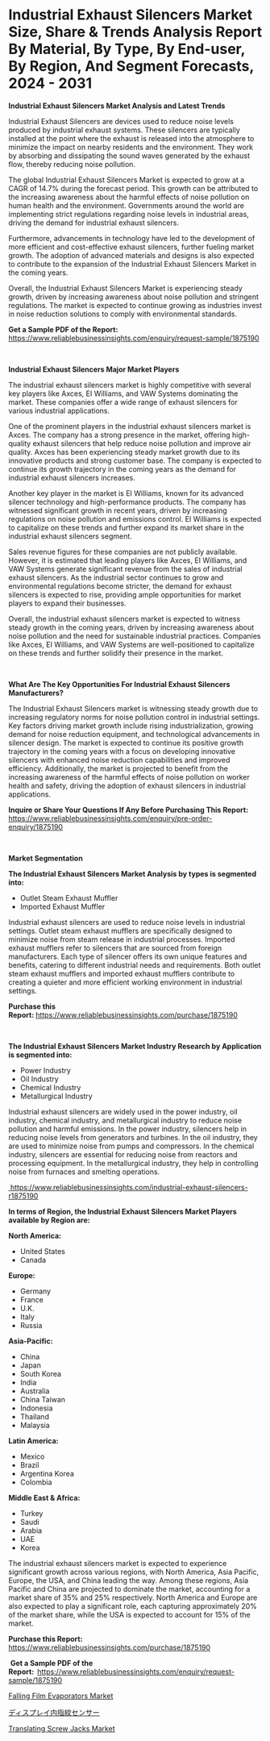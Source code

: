 <p><h1>Industrial Exhaust Silencers Market Size, Share & Trends Analysis Report By Material, By Type, By End-user, By Region, And Segment Forecasts, 2024 - 2031</h1></p><p><strong>Industrial Exhaust Silencers Market Analysis and Latest Trends</strong></p>
<p><p>Industrial Exhaust Silencers are devices used to reduce noise levels produced by industrial exhaust systems. These silencers are typically installed at the point where the exhaust is released into the atmosphere to minimize the impact on nearby residents and the environment. They work by absorbing and dissipating the sound waves generated by the exhaust flow, thereby reducing noise pollution.</p><p>The global Industrial Exhaust Silencers Market is expected to grow at a CAGR of 14.7% during the forecast period. This growth can be attributed to the increasing awareness about the harmful effects of noise pollution on human health and the environment. Governments around the world are implementing strict regulations regarding noise levels in industrial areas, driving the demand for industrial exhaust silencers.</p><p>Furthermore, advancements in technology have led to the development of more efficient and cost-effective exhaust silencers, further fueling market growth. The adoption of advanced materials and designs is also expected to contribute to the expansion of the Industrial Exhaust Silencers Market in the coming years.</p><p>Overall, the Industrial Exhaust Silencers Market is experiencing steady growth, driven by increasing awareness about noise pollution and stringent regulations. The market is expected to continue growing as industries invest in noise reduction solutions to comply with environmental standards.</p></p>
<p><strong>Get a Sample PDF of the Report:&nbsp;</strong> <a href="https://www.reliablebusinessinsights.com/enquiry/request-sample/1875190">https://www.reliablebusinessinsights.com/enquiry/request-sample/1875190</a></p>
<p>&nbsp;</p>
<p><strong>Industrial Exhaust Silencers Major Market Players</strong></p>
<p><p>The industrial exhaust silencers market is highly competitive with several key players like Axces, EI Williams, and VAW Systems dominating the market. These companies offer a wide range of exhaust silencers for various industrial applications.</p><p>One of the prominent players in the industrial exhaust silencers market is Axces. The company has a strong presence in the market, offering high-quality exhaust silencers that help reduce noise pollution and improve air quality. Axces has been experiencing steady market growth due to its innovative products and strong customer base. The company is expected to continue its growth trajectory in the coming years as the demand for industrial exhaust silencers increases.</p><p>Another key player in the market is EI Williams, known for its advanced silencer technology and high-performance products. The company has witnessed significant growth in recent years, driven by increasing regulations on noise pollution and emissions control. EI Williams is expected to capitalize on these trends and further expand its market share in the industrial exhaust silencers segment.</p><p>Sales revenue figures for these companies are not publicly available. However, it is estimated that leading players like Axces, EI Williams, and VAW Systems generate significant revenue from the sales of industrial exhaust silencers. As the industrial sector continues to grow and environmental regulations become stricter, the demand for exhaust silencers is expected to rise, providing ample opportunities for market players to expand their businesses.</p><p>Overall, the industrial exhaust silencers market is expected to witness steady growth in the coming years, driven by increasing awareness about noise pollution and the need for sustainable industrial practices. Companies like Axces, EI Williams, and VAW Systems are well-positioned to capitalize on these trends and further solidify their presence in the market.</p></p>
<p>&nbsp;</p>
<p><strong>What Are The Key Opportunities For Industrial Exhaust Silencers Manufacturers?</strong></p>
<p><p>The Industrial Exhaust Silencers market is witnessing steady growth due to increasing regulatory norms for noise pollution control in industrial settings. Key factors driving market growth include rising industrialization, growing demand for noise reduction equipment, and technological advancements in silencer design. The market is expected to continue its positive growth trajectory in the coming years with a focus on developing innovative silencers with enhanced noise reduction capabilities and improved efficiency. Additionally, the market is projected to benefit from the increasing awareness of the harmful effects of noise pollution on worker health and safety, driving the adoption of exhaust silencers in industrial applications.</p></p>
<p><strong>Inquire or Share Your Questions If Any Before Purchasing This Report:</strong> <a href="https://www.reliablebusinessinsights.com/enquiry/pre-order-enquiry/1875190">https://www.reliablebusinessinsights.com/enquiry/pre-order-enquiry/1875190</a></p>
<p>&nbsp;</p>
<p><strong>Market Segmentation</strong></p>
<p><strong>The Industrial Exhaust Silencers Market Analysis by types is segmented into:</strong></p>
<p><ul><li>Outlet Steam Exhaust Muffler</li><li>Imported Exhaust Muffler</li></ul></p>
<p><p>Industrial exhaust silencers are used to reduce noise levels in industrial settings. Outlet steam exhaust mufflers are specifically designed to minimize noise from steam release in industrial processes. Imported exhaust mufflers refer to silencers that are sourced from foreign manufacturers. Each type of silencer offers its own unique features and benefits, catering to different industrial needs and requirements. Both outlet steam exhaust mufflers and imported exhaust mufflers contribute to creating a quieter and more efficient working environment in industrial settings.</p></p>
<p><strong>Purchase this Report:&nbsp;</strong><a href="https://www.reliablebusinessinsights.com/purchase/1875190">https://www.reliablebusinessinsights.com/purchase/1875190</a></p>
<p>&nbsp;</p>
<p><strong>The Industrial Exhaust Silencers Market Industry Research by Application is segmented into:</strong></p>
<p><ul><li>Power Industry</li><li>Oil Industry</li><li>Chemical Industry</li><li>Metallurgical Industry</li></ul></p>
<p><p>Industrial exhaust silencers are widely used in the power industry, oil industry, chemical industry, and metallurgical industry to reduce noise pollution and harmful emissions. In the power industry, silencers help in reducing noise levels from generators and turbines. In the oil industry, they are used to minimize noise from pumps and compressors. In the chemical industry, silencers are essential for reducing noise from reactors and processing equipment. In the metallurgical industry, they help in controlling noise from furnaces and smelting operations.</p></p>
<p><a href="https://www.reliablebusinessinsights.com/industrial-exhaust-silencers-r1875190">&nbsp;https://www.reliablebusinessinsights.com/industrial-exhaust-silencers-r1875190</a></p>
<p><strong>In terms of Region, the Industrial Exhaust Silencers Market Players available by Region are:</strong></p>
<p>
    <p> <strong> North America: </strong>
        <ul>
            <li>United States</li>
            <li>Canada</li>
        </ul>
        </p> 
    <p> <strong> Europe: </strong>
        <ul>
            <li>Germany</li>
            <li>France</li>
            <li>U.K.</li>
            <li>Italy</li>
            <li>Russia</li>
        </ul>
        </p> 
    <p> <strong> Asia-Pacific: </strong>
        <ul>
            <li>China</li>
            <li>Japan</li>
            <li>South Korea</li>
            <li>India</li>
            <li>Australia</li>
            <li>China Taiwan</li>
            <li>Indonesia</li>
            <li>Thailand</li>
            <li>Malaysia</li>
        </ul>
        </p> 
    <p> <strong> Latin America: </strong>
        <ul>
            <li>Mexico</li>
            <li>Brazil</li>
            <li>Argentina Korea</li>
            <li>Colombia</li>
        </ul>
        </p> 
    <p> <strong> Middle East & Africa: </strong>
        <ul>
            <li>Turkey</li>
            <li>Saudi</li>
            <li>Arabia</li>
            <li>UAE</li>
            <li>Korea</li>
        </ul>
    </p>
    </p>
<p><p>The industrial exhaust silencers market is expected to experience significant growth across various regions, with North America, Asia Pacific, Europe, the USA, and China leading the way. Among these regions, Asia Pacific and China are projected to dominate the market, accounting for a market share of 35% and 25% respectively. North America and Europe are also expected to play a significant role, each capturing approximately 20% of the market share, while the USA is expected to account for 15% of the market.</p></p>
<p><strong>Purchase this Report: </strong><a href="https://www.reliablebusinessinsights.com/purchase/1875190">https://www.reliablebusinessinsights.com/purchase/1875190</a></p>
<p>&nbsp;<strong>Get a Sample PDF of the Report:&nbsp;&nbsp;</strong><a href="https://www.reliablebusinessinsights.com/enquiry/request-sample/1875190">https://www.reliablebusinessinsights.com/enquiry/request-sample/1875190</a></p>
<p><strong></strong></p>
<p><p><a href="https://github.com/sifatuddin25/Market-Research-Report-List-1/blob/main/falling-film-evaporators-market.md">Falling Film Evaporators Market</a></p><p><a href="https://github.com/AylinBeier/Market-Research-Report-List-1/blob/main/6803577160844.md">ディスプレイ内指紋センサー</a></p><p><a href="https://view.publitas.com/reportprime-1/an-in-depth-analysis-of-the-global-translating-screw-jacks-market-scope-and-its-rapid-growing-12-5-cagr-forcasted-for-period-from-2024-to-2031/">Translating Screw Jacks Market</a></p></p>